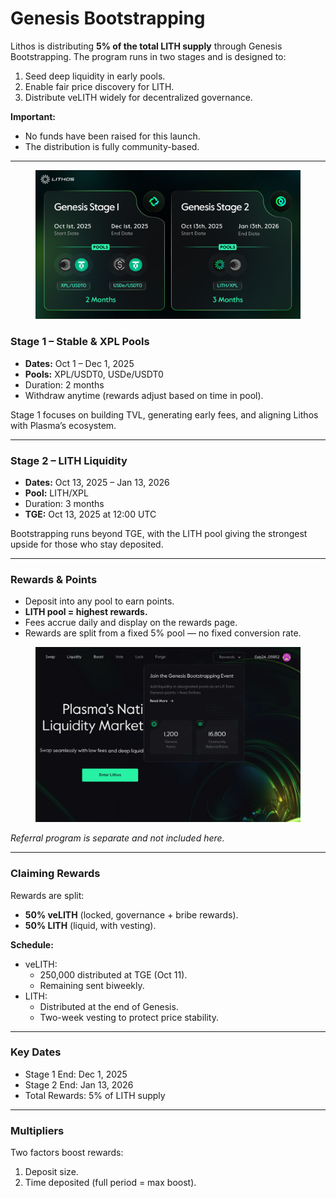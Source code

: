 # Genesis Bootstrapping

Lithos is distributing **5% of the total LITH supply** through Genesis Bootstrapping. The program runs in two stages and is designed to:

1. Seed deep liquidity in early pools.
2. Enable fair price discovery for LITH.
3. Distribute veLITH widely for decentralized governance.

**Important:**

* No funds have been raised for this launch.
* The distribution is fully community-based.

***

<figure><img src="../.gitbook/assets/2025.10.08 g-e-n-e_v0.8.png" alt=""><figcaption></figcaption></figure>

### Stage 1 – Stable & XPL Pools

* **Dates:** Oct 1 – Dec 1, 2025
* **Pools:** XPL/USDT0, USDe/USDT0
* Duration: 2 months
* Withdraw anytime (rewards adjust based on time in pool).

Stage 1 focuses on building TVL, generating early fees, and aligning Lithos with Plasma’s ecosystem.

***

### Stage 2 – LITH Liquidity

* **Dates:** Oct 13, 2025 – Jan 13, 2026
* **Pool:** LITH/XPL
* Duration: 3 months
* **TGE:** Oct 13, 2025 at 12:00 UTC

Bootstrapping runs beyond TGE, with the LITH pool giving the strongest upside for those who stay deposited.

***

### Rewards & Points

* Deposit into any pool to earn points.
* **LITH pool = highest rewards.**
* Fees accrue daily and display on the rewards page.
* Rewards are split from a fixed 5% pool — no fixed conversion rate.

<figure><img src="../.gitbook/assets/Screenshot 2025-09-29 at 13.02.12.png" alt=""><figcaption></figcaption></figure>

_Referral program is separate and not included here._

***

### Claiming Rewards

Rewards are split:

* **50% veLITH** (locked, governance + bribe rewards).
* **50% LITH** (liquid, with vesting).

**Schedule:**

* veLITH:
  * 250,000 distributed at TGE (Oct 11).
  * Remaining sent biweekly.
* LITH:
  * Distributed at the end of Genesis.
  * Two-week vesting to protect price stability.

***

### Key Dates

* Stage 1 End: Dec 1, 2025
* Stage 2 End: Jan 13, 2026
* Total Rewards: 5% of LITH supply

***

### Multipliers

Two factors boost rewards:

1. Deposit size.
2. Time deposited (full period = max boost).
